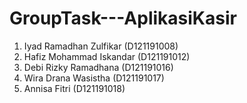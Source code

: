 # GroupTask---AplikasiKasir

1. Iyad Ramadhan Zulfikar (D121191008)
2. Hafiz Mohammad Iskandar (D121191012)
3. Debi Rizky Ramadhana (D121191016)
4. Wira Drana Wasistha (D121191017)
5. Annisa Fitri (D121191018)
